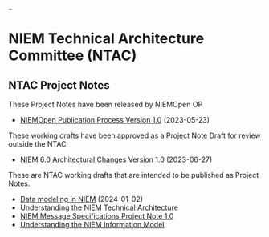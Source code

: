 # [<img src="https://github.com/niemopen/oasis-open-project/raw/main/artwork/NIEM-NO-Logo-v5.png" alt="img" style="zoom: 10%;" />](https://github.com/niemopen/oasis-open-project/blob/main/artwork/NIEM-NO-Logo-v5.png)

# NIEM Technical Architecture Committee (NTAC)

## NTAC Project Notes

These Project Notes have been released by NIEMOpen OP 

* [NIEMOpen Publication Process Version 1.0](docs/niem-pubs-v1.0-pn01/niem-pubs-v1.0-pn01.md) (2023-05-23)

These working drafts have been approved as a Project Note Draft for review outside the NTAC

* [NIEM 6.0 Architectural Changes Version 1.0](docs/niem-6.0-arch-changes/niem-6.0-arch-changes-v1.0-pn01.md) (2023-06-27)

These are NTAC working drafts that are intended to be published as Project Notes.

- [Data modeling in NIEM](docs/data-modeling-pn01/data-modeling-1.0-pn01.md) (2024-01-02)
- [Understanding the NIEM Technical Architecture](docs/tech-arch-v1.0-pn01/tech-arch-v1.0-pn01.md)
- [NIEM Message Specifications Project Note 1.0](docs/message-specifications-v1.0-pn01/message-specifications-v1.0-pn01.md)
- [Understanding the NIEM Information Model](docs/information-model-v1.0-pn01/information-model-v1.0.md)